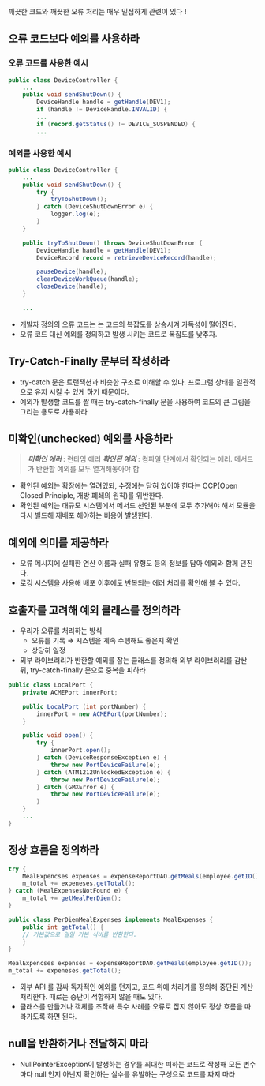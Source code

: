 깨끗한 코드와 깨끗한 오류 처리는 매우 밀접하게 관련이 있다 !

## 오류 코드보다 예외를 사용하라

### 오류 코드를 사용한 예시

```java
public class DeviceController {
	...
	public void sendShutDown() {
		DeviceHandle handle = getHandle(DEV1);
		if (handle != DeviceHandle.INVALID) {
		...
		if (record.getStatus() != DEVICE_SUSPENDED) {
		...
```

### 예외를 사용한 예시

```java
public class DeviceController {
	...
	public void sendShutDown() {
		try {
			tryToShutDown();
		} catch (DeviceShutDownError e) {
			logger.log(e);
		}
	}

	public tryToShutDown() throws DeviceShutDownError {
		DeviceHandle handle = getHandle(DEV1);
		DeviceRecord record = retrieveDeviceRecord(handle);

		pauseDevice(handle);
		clearDeviceWorkQueue(handle);
		closeDevice(handle);
	}

	...
```

- 개발자 정의의 오류 코드는 는 코드의 복잡도를 상승시켜 가독성이 떨어진다.
- 오류 코드 대신 예외를 정의하고 발생 시키는 코드로 복잡도를 낮추자.

## Try-Catch-Finally 문부터 작성하라

- try-catch 문은 트랜잭션과 비슷한 구조로 이해할 수 있다. 프로그램 상태를 일관적으로 유지 시킬 수 있게 하기 때문이다.
- 예외가 발생할 코드를 짤 때는 try-catch-finally 문을 사용하여 코드의 큰 그림을 그리는 용도로 사용하라

## 미확인(unchecked) 예외를 사용하라

> **_미확인 에러_** : 런타임 에러
> **_확인된 예외_** : 컴파일 단계에서 확인되는 에러. 메서드가 반환할 예외를 모두 열거해놓아야 함

- 확인된 예외는 확장에는 열려있되, 수정에는 닫혀 있어야 한다는 OCP(Open Closed Principle, 개방 폐쇄의 원칙)를 위반한다.
- 확인된 예외는 대규모 시스템에서 메서드 선언된 부분에 모두 추가해야 해서 모듈을 다시 빌드해 재배포 해야하는 비용이 발생한다.

## 예외에 의미를 제공하라

- 오류 메시지에 실패한 연산 이름과 실패 유형도 등의 정보를 담아 예외와 함께 던진다.
- 로깅 시스템을 사용해 배포 이후에도 반복되는 에러 처리를 확인해 볼 수 있다.

## 호출자를 고려해 예외 클래스를 정의하라

- 우리가 오류를 처리하는 방식
  - 오류를 기록 ⇒ 시스템을 계속 수행해도 좋은지 확인
  - 상당히 일정
- 외부 라이브러리가 반환할 예외를 잡는 클래스를 정의해 외부 라이브러리를 감싼 뒤, try-catch-finally 문으로 중복을 피하라

```java
public class LocalPort {
	private ACMEPort innerPort;

	public LocalPort (int portNumber) {
		innerPort = new ACMEPort(portNumber);
	}

	public void open() {
		try {
			innerPort.open();
		} catch (DeviceResponseException e) {
			throw new PortDeviceFailure(e);
		} catch (ATM1212UnlockedException e) {
			throw new PortDeviceFailure(e);
		} catch (GMXError e) {
			throw new PortDeviceFailure(e);
		}
	}
	...
}

```

## 정상 흐름을 정의하라

```java
try {
	MealExpencses expenses = expenseReportDAO.getMeals(employee.getID());
	m_total += expeneses.getTotal();
} catch (MealExpensesNotFound e) {
	m_total += getMealPerDiem();
}
```

```java
public class PerDiemMealExpenses implements MealExpenses {
	public int getTotal() {
	// 기본값으로 일일 기본 식비를 반환한다.
	}
}

MealExpencses expenses = expenseReportDAO.getMeals(employee.getID());
m_total += expeneses.getTotal();
```

- 외부 API 를 감싸 독자적인 예외를 던지고, 코드 위에 처리기를 정의해 중단된 계산 처리한다. 때로는 중단이 적합하지 않을 때도 있다.
- 클래스를 만들거나 객체를 조작해 특수 사례를 오류로 잡지 않아도 정상 흐름을 따라가도록 하면 된다.

## null을 반환하거나 전달하지 마라

- NullPointerException이 발생하는 경우를 최대한 피하는 코드로 작성해 모든 변수마다 null 인지 아닌지 확인하는 실수를 유발하는 구성으로 코드를 짜지 마라
